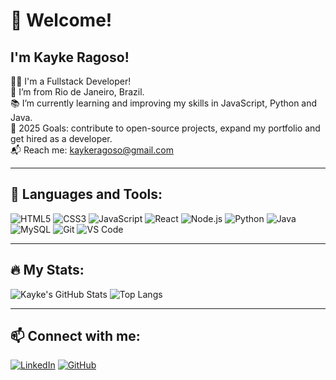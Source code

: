 # 👋 Welcome!

## I'm Kayke Ragoso!

:man_technologist: I'm a Fullstack Developer!  
:house_with_garden: I’m from Rio de Janeiro, Brazil.  
:books: I’m currently learning and improving my skills in JavaScript, Python and Java.  
:rocket: 2025 Goals: contribute to open-source projects, expand my portfolio and get hired as a developer.  
:mailbox_with_mail: Reach me: kaykeragoso@gmail.com  

---

## 🧰 Languages and Tools:

![HTML5](https://img.shields.io/badge/-HTML5-E34F26?style=flat&logo=html5&logoColor=white)
![CSS3](https://img.shields.io/badge/-CSS3-1572B6?style=flat&logo=css3)
![JavaScript](https://img.shields.io/badge/-JavaScript-F7DF1E?style=flat&logo=javascript&logoColor=black)
![React](https://img.shields.io/badge/-React-20232A?style=flat&logo=react)
![Node.js](https://img.shields.io/badge/-Node.js-339933?style=flat&logo=nodedotjs&logoColor=white)
![Python](https://img.shields.io/badge/-Python-3776AB?style=flat&logo=python)
![Java](https://img.shields.io/badge/-Java-007396?style=flat&logo=java)
![MySQL](https://img.shields.io/badge/-MySQL-00000F?style=flat&logo=mysql)
![Git](https://img.shields.io/badge/-Git-F05032?style=flat&logo=git)
![VS Code](https://img.shields.io/badge/-VSCode-007ACC?style=flat&logo=visual-studio-code)

---

## 🔥 My Stats:

![Kayke's GitHub Stats](https://github-readme-stats.vercel.app/api?username=KaykeRagoso&show_icons=true&theme=tokyonight)
![Top Langs](https://github-readme-stats.vercel.app/api/top-langs/?username=KaykeRagoso&layout=compact&theme=tokyonight)

---

## 📫 Connect with me:

[![LinkedIn](https://img.shields.io/badge/-Kayke%20Ragoso-blue?style=flat&logo=linkedin&logoColor=white)](https://www.linkedin.com/in/kaykeragoso/)
[![GitHub](https://img.shields.io/badge/-GitHub-333?style=flat&logo=github&logoColor=white)](https://github.com/KaykeRagoso)
